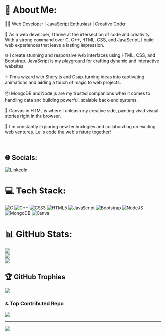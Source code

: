 # 💫 About Me:
👨‍💻 Web Developer | JavaScript Enthusiast | Creative Coder<br><br>🚀 As a web developer, I thrive at the intersection of code and creativity. With a strong command over C, C++, HTML, CSS, and JavaScript, I build web experiences that leave a lasting impression.<br><br>🌐 I create stunning and responsive web interfaces using HTML, CSS, and Bootstrap. JavaScript is my playground for crafting dynamic and interactive websites.<br><br>✨ I'm a wizard with Shery.js and Gsap, turning ideas into captivating animations and adding a touch of magic to web projects.<br><br>📦 MongoDB and Node.js are my trusted companions when it comes to handling data and building powerful, scalable back-end systems.<br><br>🎨 Canvas in HTML is where I unleash my creative side, painting vivid visual stories right in the browser.<br><br>🚀 I'm constantly exploring new technologies and collaborating on exciting web ventures. Let's code the web's future together!<br><br><br>


## 🌐 Socials:
[![LinkedIn](https://img.shields.io/badge/LinkedIn-%230077B5.svg?logo=linkedin&logoColor=white)](https://linkedin.com/in/www.linkedin.com/in/md-toufikzaman-7599b1227) 

# 💻 Tech Stack:
![C](https://img.shields.io/badge/c-%2300599C.svg?style=for-the-badge&logo=c&logoColor=white) ![C++](https://img.shields.io/badge/c++-%2300599C.svg?style=for-the-badge&logo=c%2B%2B&logoColor=white) ![CSS3](https://img.shields.io/badge/css3-%231572B6.svg?style=for-the-badge&logo=css3&logoColor=white) ![HTML5](https://img.shields.io/badge/html5-%23E34F26.svg?style=for-the-badge&logo=html5&logoColor=white) ![JavaScript](https://img.shields.io/badge/javascript-%23323330.svg?style=for-the-badge&logo=javascript&logoColor=%23F7DF1E) ![Bootstrap](https://img.shields.io/badge/bootstrap-%238511FA.svg?style=for-the-badge&logo=bootstrap&logoColor=white) ![NodeJS](https://img.shields.io/badge/node.js-6DA55F?style=for-the-badge&logo=node.js&logoColor=white) ![MongoDB](https://img.shields.io/badge/MongoDB-%234ea94b.svg?style=for-the-badge&logo=mongodb&logoColor=white) ![Canva](https://img.shields.io/badge/Canva-%2300C4CC.svg?style=for-the-badge&logo=Canva&logoColor=white)
# 📊 GitHub Stats:
![](https://github-readme-stats.vercel.app/api?username=toufikzaman12&theme=tokyonight&hide_border=false&include_all_commits=true&count_private=false)<br/>
![](https://github-readme-streak-stats.herokuapp.com/?user=toufikzaman12&theme=tokyonight&hide_border=false)<br/>
![](https://github-readme-stats.vercel.app/api/top-langs/?username=toufikzaman12&theme=tokyonight&hide_border=false&include_all_commits=true&count_private=false&layout=compact)

## 🏆 GitHub Trophies
![](https://github-profile-trophy.vercel.app/?username=toufikzaman12&theme=juicyfresh&no-frame=false&no-bg=false&margin-w=4)

### 🔝 Top Contributed Repo
![](https://github-contributor-stats.vercel.app/api?username=toufikzaman12&limit=5&theme=alduin&combine_all_yearly_contributions=true)

---
[![](https://visitcount.itsvg.in/api?id=toufikzaman12&icon=0&color=0)](https://visitcount.itsvg.in)

<!-- Proudly created with GPRM ( https://gprm.itsvg.in ) -->

